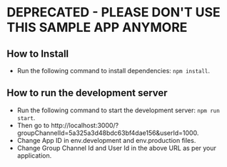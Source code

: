# DEPRECATED - PLEASE DON'T USE THIS SAMPLE APP ANYMORE

## How to Install
- Run the following command to install dependencies: `npm install`.

## How to run the development server
- Run the following command to start the development server: `npm run start`.
- Then go to http://localhost:3000/?groupChannelId=5a325a3d48bdc63bf4dae156&userId=1000.
- Change App ID in env.development and env.production files.
- Change Group Channel Id and User Id in the above URL as per your application.
